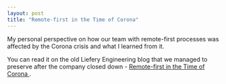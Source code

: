 ```yaml
---
layout: post
title: "Remote-first in the Time of Corona"
---
```


My personal perspective on how our team with remote-first processes was affected by the Corona crisis and what I learned from it.

You can read it on the old Liefery Engineering blog that we managed to preserve after the company closed down - [Remote-first in the Time of Corona
](https://liefery-it-legacy.github.io/blog/2020/07/06/remote-first-in-the-time-of-corona.html).
